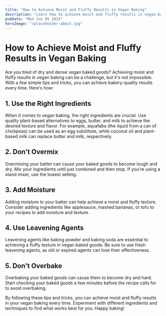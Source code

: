 ```yaml
---
title: "How to Achieve Moist and Fluffy Results in Vegan Baking"
description: "Learn how to achieve moist and fluffy results in vegan baking with these helpful tips and tricks."
pubDate: "Mon Jun 05 2023"
heroImage: "/placeholder-about.jpg"
---
```


# How to Achieve Moist and Fluffy Results in Vegan Baking

Are you tired of dry and dense vegan baked goods? Achieving moist and fluffy results in vegan baking can be a challenge, but it&#39;s not impossible. With a few simple tips and tricks, you can achieve bakery-quality results every time. Here&#39;s how:

## 1. Use the Right Ingredients

When it comes to vegan baking, the right ingredients are crucial. Use quality plant-based alternatives to eggs, butter, and milk to achieve the desired texture and flavor. For example, aquafaba (the liquid from a can of chickpeas) can be used as an egg substitute, while coconut oil and plant-based milk can replace butter and milk, respectively.

## 2. Don&#39;t Overmix

Overmixing your batter can cause your baked goods to become tough and dry. Mix your ingredients until just combined and then stop. If you&#39;re using a stand mixer, use the lowest setting.

## 3. Add Moisture

Adding moisture to your batter can help achieve a moist and fluffy texture. Consider adding ingredients like applesauce, mashed bananas, or tofu to your recipes to add moisture and texture.

## 4. Use Leavening Agents

Leavening agents like baking powder and baking soda are essential to achieving a fluffy texture in vegan baked goods. Be sure to use fresh leavening agents, as old or expired agents can lose their effectiveness.

## 5. Don&#39;t Overbake

Overbaking your baked goods can cause them to become dry and hard. Start checking your baked goods a few minutes before the recipe calls for to avoid overbaking.

By following these tips and tricks, you can achieve moist and fluffy results in your vegan baking every time. Experiment with different ingredients and techniques to find what works best for you. Happy baking!